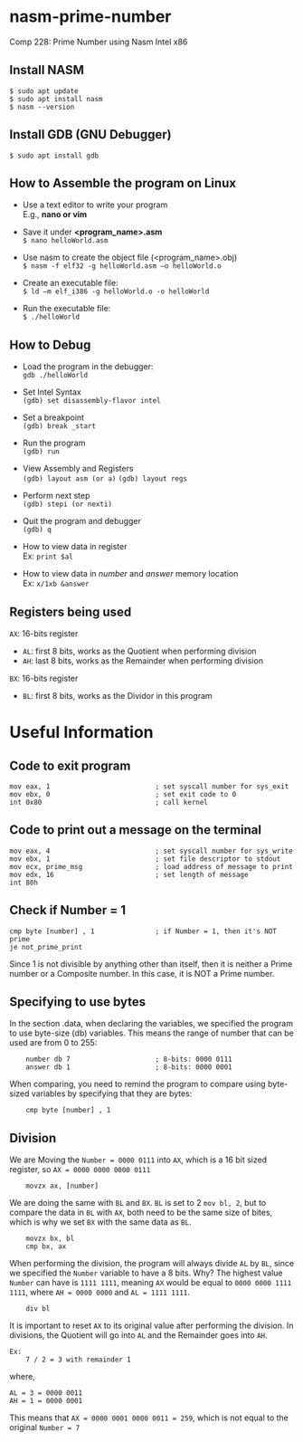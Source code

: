 # nasm-prime-number
Comp 228: Prime Number using Nasm Intel x86

## Install NASM
```$ sudo apt update``` <br> 
```$ sudo apt install nasm``` <br> 
```$ nasm --version```

## Install GDB (GNU Debugger)
```$ sudo apt install gdb```

## How to Assemble the program on Linux
- Use a text editor to write your program <br>
        E.g., **nano or vim**

- Save it under **<program_name>.asm** <br>
    ```$ nano helloWorld.asm```
 
- Use nasm to create the object file (<program_name>.obj) <br>
    ```$ nasm -f elf32 -g helloWorld.asm –o helloWorld.o```

- Create an executable file: <br>
    ```$ ld –m elf_i386 -g helloWorld.o -o helloWorld```

- Run the executable file: <br>
    ```$ ./helloWorld```

## How to Debug

- Load the program in the debugger: <br> 
    ```gdb ./helloWorld```

- Set Intel Syntax <br> 
    ```(gdb) set disassembly-flavor intel```

- Set a breakpoint <br> 
    ```(gdb) break _start```

- Run the program <br> 
    ```(gdb) run```

- View Assembly and Registers <br> 
    ```(gdb) layout asm (or a)```
    ```(gdb) layout regs```

- Perform next step <br> 
    ```(gdb) stepi (or nexti)```

- Quit the program and debugger <br> 
    ```(gdb) q```

- How to view data in register <br>
    Ex: ```print $al```

- How to view data in *number* and *answer* memory location <br> 
    Ex: ```x/1xb &answer```

## Registers being used

```AX```: 16-bits register <br>
- ```AL```: first 8 bits, works as the Quotient when performing division
- ```AH```: last 8 bits, works as the Remainder when performing division

```BX```: 16-bits register <br>
- ```BL```: first 8 bits, works as the Dividor in this program


# Useful Information

## Code to exit program
```
mov eax, 1                          ; set syscall number for sys_exit 
mov ebx, 0                          ; set exit code to 0
int 0x80                            ; call kernel
```
## Code to print out a message on the terminal
```
mov eax, 4                          ; set syscall number for sys_write
mov ebx, 1                          ; set file descriptor to stdout
mov ecx, prime_msg                  ; load address of message to print 
mov edx, 16                         ; set length of message 
int 80h
```
## Check if Number = 1
```
cmp byte [number] , 1               ; if Number = 1, then it's NOT prime
je not_prime_print
```
Since 1 is not divisible by anything other than itself, then it is neither a Prime number or a Composite number. In this case, it is NOT a Prime number.

## Specifying to use bytes
In the section .data, when declaring the variables, we specified the program to use byte-size (db) variables. This means the range of number that can be used are from 0 to 255:
```
    number db 7                     ; 8-bits: 0000 0111 
    answer db 1                     ; 8-bits: 0000 0001
```
When comparing, you need to remind the program to compare using byte-sized variables by specifying that they are bytes:
```
    cmp byte [number] , 1
```

## Division
We are Moving the ```Number = 0000 0111``` into ```AX```, which is a 16 bit sized register, so ```AX = 0000 0000 0000 0111```
```
    movzx ax, [number]
```
We are doing the same with ```BL``` and ```BX```. ```BL``` is set to 2  ```mov bl, 2```, but to compare the data in ```BL```  with ```AX```, both need to be the same size of bites, which is why we set ```BX``` with the same data as ```BL```.
```
    movzx bx, bl
    cmp bx, ax
```

When performing the division, the program will always divide ```AL``` by ```BL```, since we specified the ```Number``` variable to have a 8 bits.
Why? The highest value ```Number``` can have is ```1111 1111```, meaning ```AX``` would be equal to ```0000 0000 1111 1111```, where ```AH = 0000 0000``` and ```AL = 1111 1111```.
```
    div bl
```
It is important to reset ```AX``` to its original value after performing the division. In divisions, the Quotient will go into ```AL``` and the Remainder goes into ```AH```.
```
Ex:
    7 / 2 = 3 with remainder 1
```
where,
```
AL = 3 = 0000 0011
AH = 1 = 0000 0001
```
This means that ```AX = 0000 0001 0000 0011 = 259```, which is not equal to the original ```Number = 7```
